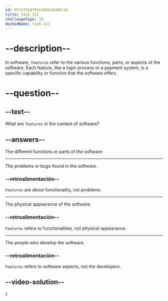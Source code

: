 ```yaml
---
id: 657e7318f9fe365ba838011d
title: Task 121
challengeType: 19
dashedName: task-121
---
```


# --description--

In software, `features` refer to the various functions, parts, or aspects of the software. Each feature, like a login process or a payment system, is a specific capability or function that the software offers.

# --question--

## --text--

What are `features` in the context of software?

## --answers--

The different functions or parts of the software

---

The problems or bugs found in the software.

### --retroalimentación--

`Features` are about functionality, not problems.

---

The physical appearance of the software.

### --retroalimentación--

`Features` refers to functionalities, not physical appearance.

---

The people who develop the software.

### --retroalimentación--

`Features` refers to software aspects, not the developers.

## --video-solution--

1
